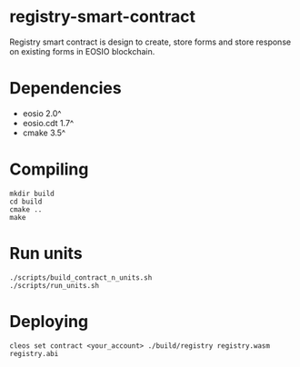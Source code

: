 # registry-smart-contract

Registry smart contract is design to create, store forms and store response on existing forms in EOSIO blockchain.

# Dependencies

* eosio 2.0^
* eosio.cdt 1.7^
* cmake 3.5^

# Compiling

```
mkdir build
cd build
cmake ..
make
```

# Run units

```
./scripts/build_contract_n_units.sh
./scripts/run_units.sh
```

# Deploying

```
cleos set contract <your_account> ./build/registry registry.wasm registry.abi
```